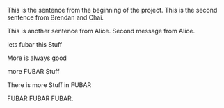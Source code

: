 This is the sentence from the beginning of the project.
This is the second sentence from Brendan and Chai.

This is another sentence from Alice.
Second message from Alice.

lets fubar this Stuff

More is always good

more FUBAR Stuff


There is  more Stuff in FUBAR

FUBAR FUBAR FUBAR.

